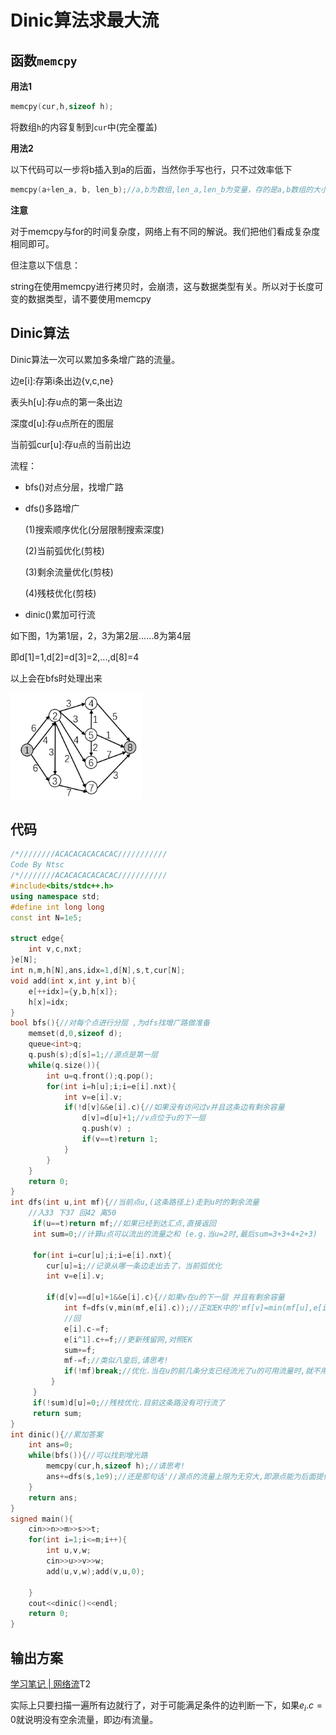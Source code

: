 # Dinic算法求最大流



## 函数`memcpy`

**用法1**

```C++
memcpy(cur,h,sizeof h);
```

将数组`h`的内容复制到`cur`中(完全覆盖)

**用法2**

以下代码可以一步将b插入到a的后面，当然你手写也行，只不过效率低下

```C++
memcpy(a+len_a, b, len_b);//a,b为数组,len_a,len_b为变量，存的是a,b数组的大小
```

**注意**

对于memcpy与for的时间复杂度，网络上有不同的解说。我们把他们看成复杂度相同即可。

但注意以下信息：

string在使用memcpy进行拷贝时，会崩溃，这与数据类型有关。所以对于长度可变的数据类型，请不要使用memcpy

## Dinic算法

Dinic算法一次可以累加多条增广路的流量。

边e[i]:存第i条出边{v,c,ne}

表头h[u]:存u点的第一条出边

深度d[u]:存u点所在的图层

当前弧cur[u]:存u点的当前出边

流程：

- bfs()对点分层，找增广路

- dfs()多路增广

    (1)搜索顺序优化(分层限制搜索深度)

    (2)当前弧优化(剪枝)

    (3)剩余流量优化(剪枝)

    (4)残枝优化(剪枝)

- dinic()累加可行流

如下图，1为第1层，2，3为第2层……8为第4层

即d[1]=1,d[2]=d[3]=2,...,d[8]=4

以上会在bfs时处理出来

![image.png](Dinic算法/image.png)

## 代码

```C++
/*////////ACACACACACACAC///////////
Code By Ntsc
/*////////ACACACACACACAC///////////
#include<bits/stdc++.h>
using namespace std;
#define int long long
const int N=1e5;

struct edge{
	int v,c,nxt;
}e[N];
int n,m,h[N],ans,idx=1,d[N],s,t,cur[N];
void add(int x,int y,int b){
	e[++idx]={y,b,h[x]};
	h[x]=idx;
}
bool bfs(){//对每个点进行分层 ,为dfs找增广路做准备 
	memset(d,0,sizeof d);
	queue<int>q;
	q.push(s);d[s]=1;//源点是第一层 
	while(q.size()){
		int u=q.front();q.pop();
		for(int i=h[u];i;i=e[i].nxt){
			int v=e[i].v;
			if(!d[v]&&e[i].c){//如果没有访问过v并且这条边有剩余容量 
				d[v]=d[u]+1;//v点位于u的下一层 
				q.push(v) ;
				if(v==t)return 1;
			}
		}
	}
	return 0;
} 
int dfs(int u,int mf){//当前点u,(这条路径上)走到u时的剩余流量 
	//入33 下37 回42 离50 
	 if(u==t)return mf;//如果已经到达汇点,直接返回
	 int sum=0;//计算u点可以流出的流量之和 (e.g.当u=2时,最后sum=3+3+4+2+3)
	 
	 for(int i=cur[u];i;i=e[i].nxt){
	 	cur[u]=i;//记录从哪一条边走出去了，当前弧优化
	 	int v=e[i].v;
	 	
	 	if(d[v]==d[u]+1&&e[i].c){//如果v在u的下一层 并且有剩余容量 
	 		int f=dfs(v,min(mf,e[i].c));//正如EK中的'mf[v]=min(mf[u],e[i].c);' 
		 	//回
			e[i].c-=f;
			e[i^1].c+=f;//更新残留网,对照EK 
			sum+=f;
			mf-=f;//类似八皇后,请思考! 
			if(!mf)break;//优化.当在u的前几条分支已经流光了u的可用流量时,就不用考虑剩下的分支了 
		 }
	 } 
	 if(!sum)d[u]=0;//残枝优化.目前这条路没有可行流了 
	 return sum;
}
int dinic(){//累加答案 
	int ans=0;
	while(bfs()){//可以找到增光路 
		memcpy(cur,h,sizeof h);//请思考! 
		ans+=dfs(s,1e9);//还是那句话'//源点的流量上限为无穷大,即源点能为后面提供无限大的流量' 
	}
	return ans;
} 
signed main(){
	cin>>n>>m>>s>>t;
	for(int i=1;i<=m;i++){
		int u,v,w;
		cin>>u>>v>>w;
		add(u,v,w);add(v,u,0);
		
	} 
	cout<<dinic()<<endl;
	return 0;
}

```

## 输出方案

[学习笔记 | 网络流](https://flowus.cn/56bc8561-bb4f-4951-b785-9de97d46b065)T2

实际上只要扫描一遍所有边就行了，对于可能满足条件的边判断一下，如果$e_i.c=0$就说明没有空余流量，即边$i$有流量。

